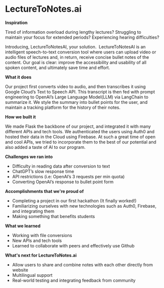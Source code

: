 # LectureToNotes.ai

**Inspiration**

Tired of information overload during lengthy lectures?​ Struggling to maintain your focus for extended periods?​ Experiencing hearing difficulties?​

Introducing, LectureToNotesAI, your solution.​
​
LectureToNotesAI is an intelligent speech-to-text conversion tool where​ users can upload video or audio files of lectures and, in return, receive concise bullet notes of the content. Our goal is clear: improve the accessibility and usability of all spoken content, and ultimately save time and effort.

**What it does**

Our project first converts video to audio, and then transcribes it using Google Cloud’s Text to Speech API. This transcript is then fed with prompt engineering to OpenAI’s Large Language Model(LLM) via LangChain to summarize it. We style the summary into bullet points for the user, and maintain a tracking platform for the history of their notes.


**How we built it**

We made Flask the backbone of our project, and integrated it with many different APIs and tech tools. We authenticated the users using Auth0 and hosted their data in the Cloud using Firebase. At such a great time of open and cool APIs, we tried to incorporate them to the best of our potential and also added a taste of AI to our program.


**Challenges we ran into**

- Difficulty in reading data after conversion to text
- ChatGPT’s slow response time
- API restrictions (i.e: OpenAI’s 3 requests per min quota)
- Converting OpenAI’s response to bullet point form

**Accomplishments that we're proud of**

- Completing a project in our first hackathon (It finally worked!)
- Familiarizing ourselves with new technologies such as Auth0, Firebase, and integrating them 
- Making something that benefits students 

**What we learned**

- Working with file conversions
- New APIs and tech tools
- Learned to collaborate with peers and effectively use Github

**What's next for LectureToNotes.ai**

- Allow users to share and combine notes with each other directly from website
- Multilingual support
- Real-world testing and integrating feedback from community
